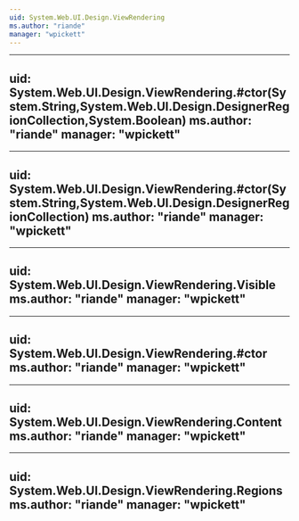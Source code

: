 ```yaml
---
uid: System.Web.UI.Design.ViewRendering
ms.author: "riande"
manager: "wpickett"
---
```


---
uid: System.Web.UI.Design.ViewRendering.#ctor(System.String,System.Web.UI.Design.DesignerRegionCollection,System.Boolean)
ms.author: "riande"
manager: "wpickett"
---

---
uid: System.Web.UI.Design.ViewRendering.#ctor(System.String,System.Web.UI.Design.DesignerRegionCollection)
ms.author: "riande"
manager: "wpickett"
---

---
uid: System.Web.UI.Design.ViewRendering.Visible
ms.author: "riande"
manager: "wpickett"
---

---
uid: System.Web.UI.Design.ViewRendering.#ctor
ms.author: "riande"
manager: "wpickett"
---

---
uid: System.Web.UI.Design.ViewRendering.Content
ms.author: "riande"
manager: "wpickett"
---

---
uid: System.Web.UI.Design.ViewRendering.Regions
ms.author: "riande"
manager: "wpickett"
---
